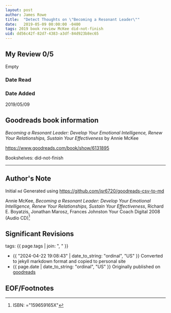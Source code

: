 ```yaml
---
layout: post
author: James Rowe
title:  "Detect Thoughts on \"Becoming a Resonant Leader\""
date:   2019-05-09 00:00:00 -0400
tags: 2019 book review McKee did-not-finish
uid: dd56c42f-82d7-4383-a3df-84d923b8ec65
---
```




## My Review 0/5

Empty

### Date Read


### Date Added
2019/05/09

## Goodreads book information

*Becoming a Resonant Leader: Develop Your Emotional Intelligence, Renew Your Relationships, Sustain Your Effectiveness* by Annie McKee

https://www.goodreads.com/book/show/6131895

Bookshelves: did-not-finish

---

## Author's Note

Initial `md` Generated using https://github.com/jsr6720/goodreads-csv-to-md

Annie McKee, *Becoming a Resonant Leader: Develop Your Emotional Intelligence, Renew Your Relationships, Sustain Your Effectiveness*, Richard E. Boyatzis, Jonathan Marosz, Frances Johnston Your Coach Digital 2008 (Audio CD)[^1]

## Significant Revisions

tags: {{ page.tags | join: ", " }} <!-- todo move this somewhere -->

- {{ "2024-04-22 19:08:43" | date_to_string: "ordinal", "US" }} Converted to jekyll markdown format and copied to personal site
- {{ page.date | date_to_string: "ordinal", "US" }} Originally published on [goodreads](https://www.goodreads.com)

## EOF/Footnotes

[^1]: ISBN: ="159659165X"